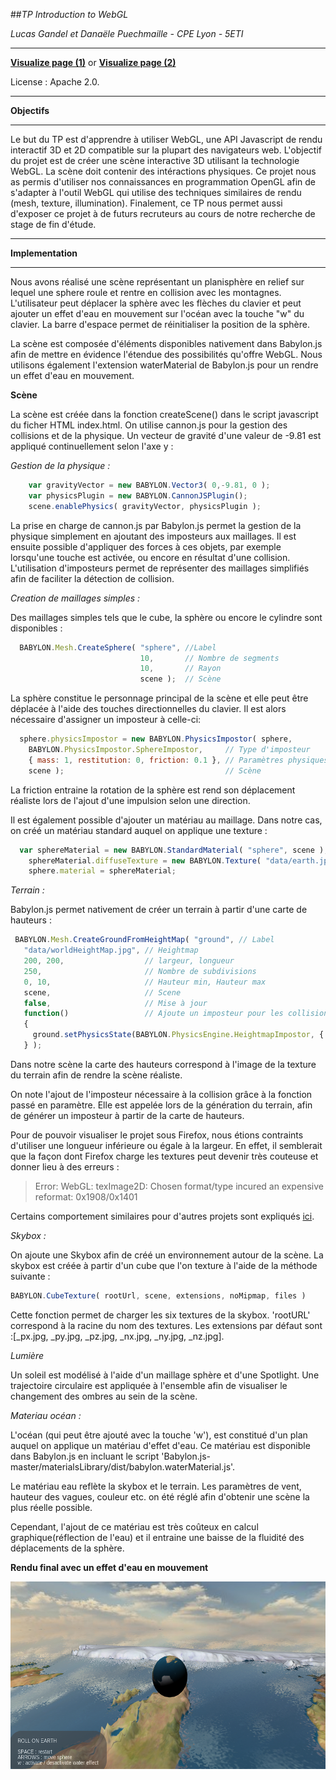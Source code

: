 ##*TP Introduction to WebGL*

*Lucas Gandel et Danaële Puechmaille - CPE Lyon - 5ETI*

-----
[**Visualize page (1)**](https://rawgit.com/Modelisation5ETI/WebGL_Intro/blob/master/index.html) or [**Visualize page (2)**](http://htmlpreview.github.io/?https://github.com/Modelisation5ETI/WebGL_Intro/blob/master/index.html)

License : Apache 2.0.

-----
**Objectifs**

-----
Le but du TP est d'apprendre à utiliser WebGL, une API Javascript de rendu interactif 3D et 2D compatible sur la plupart des navigateurs web. L'objectif du projet est de créer une scène interactive 3D utilisant la technologie WebGL. La scène doit contenir des intéractions physiques. Ce projet nous as permis d'utiliser nos connaissances en programmation OpenGL afin de s'adapter à l'outil WebGL qui utilise des techniques similaires de rendu (mesh, texture, illumination). Finalement, ce TP nous permet aussi d'exposer ce projet à de futurs recruteurs au cours de notre recherche de stage de fin d'étude. 

-----
**Implementation**

-----
Nous avons réalisé une scène représentant un planisphère en relief sur lequel une sphere roule et rentre en collision avec les montagnes. L'utilisateur peut déplacer la sphère avec les flèches du clavier et peut ajouter un effet d'eau en mouvement sur l'océan avec la touche "w" du clavier. La barre d'espace permet de réinitialiser la position de la sphère. 

La scène est composée d'éléments disponibles nativement dans Babylon.js afin de mettre en évidence l'étendue des possibilités qu'offre WebGL.
Nous utilisons également l'extension waterMaterial de Babylon.js pour un rendre un effet d'eau en mouvement.  

**Scène**

La scène est créée dans la fonction createScene() dans le script javascript du ficher HTML index.html. 
On utilise cannon.js pour la gestion des collisions et de la physique. Un vecteur de gravité d'une valeur de -9.81 est appliqué continuellement selon l'axe y : 

*Gestion de la physique :* 
```javascript
    var gravityVector = new BABYLON.Vector3( 0,-9.81, 0 );
    var physicsPlugin = new BABYLON.CannonJSPlugin();
    scene.enablePhysics( gravityVector, physicsPlugin );
```
La prise en charge de cannon.js par Babylon.js permet la gestion de la physique simplement en ajoutant des imposteurs aux maillages. Il est ensuite possible d'appliquer des forces à ces objets, par exemple lorsqu'une touche est activée, ou encore en résultat d'une collision. L'utilisation d'imposteurs permet de représenter des maillages simplifiés afin de faciliter la détection de collision.

*Creation de maillages simples :*

Des maillages simples tels que le cube, la sphère ou encore le cylindre sont disponibles :
```javascript  
  BABYLON.Mesh.CreateSphere( "sphere", //Label
                             10,       // Nombre de segments
                             10,       // Rayon
                             scene );  // Scène
```

La sphère constitue le personnage principal de la scène et elle peut être déplacée à l'aide des touches directionnelles du clavier. Il est alors nécessaire d'assigner un imposteur à celle-ci:
```javascript  
  sphere.physicsImpostor = new BABYLON.PhysicsImpostor( sphere,
    BABYLON.PhysicsImpostor.SphereImpostor,     // Type d'imposteur
    { mass: 1, restitution: 0, friction: 0.1 }, // Paramètres physiques
    scene );                                    // Scène
```
La friction entraine la rotation de la sphère est rend son déplacement réaliste lors de l'ajout d'une impulsion selon une direction. 

Il est également possible d'ajouter un matériau au maillage. Dans notre cas, on créé un matériau standard auquel on applique une texture :
```javascript  
  var sphereMaterial = new BABYLON.StandardMaterial( "sphere", scene );
    sphereMaterial.diffuseTexture = new BABYLON.Texture( "data/earth.jpg", scene );
    sphere.material = sphereMaterial;
```

*Terrain :*

Babylon.js permet nativement de créer un terrain à partir d'une carte de hauteurs :
 ```javascript   
  BABYLON.Mesh.CreateGroundFromHeightMap( "ground", // Label
    "data/worldHeightMap.jpg", // Heightmap
    200, 200,                  // largeur, longueur
    250,                       // Nombre de subdivisions
    0, 10,                     // Hauteur min, Hauteur max
    scene,                     // Scene
    false,                     // Mise à jour
    function()                 // Ajoute un imposteur pour les collisions
    {
      ground.setPhysicsState(BABYLON.PhysicsEngine.HeightmapImpostor, { mass: 0 });
    } );
```
Dans notre scène la carte des hauteurs correspond à l'image de la texture du terrain afin de rendre la scène réaliste. 

On note l'ajout de l'imposteur nécessaire à la collision grâce à la fonction passé en paramètre. Elle est appelée lors de la génération du terrain, afin de générer un imposteur à partir de la carte de hauteurs.

Pour de pouvoir visualiser le projet sous Firefox, nous étions contraints d'utiliser une longueur inférieure ou égale à la largeur. En effet, il semblerait que la façon dont Firefox charge les textures peut devenir très couteuse et donner lieu à des erreurs :

>Error: WebGL: texImage2D: Chosen format/type incured an expensive reformat: 0x1908/0x1401

Certains comportement similaires pour d'autres projets sont expliqués [ici](https://github.com/mrdoob/three.js/issues/9109#issuecomment-254076793).

*Skybox :*

On ajoute une Skybox afin de créé un environnement autour de la scène. La skybox est créée  à partir d'un cube que l'on texture à l'aide de la méthode suivante :
 ```javascript  
BABYLON.CubeTexture( rootUrl, scene, extensions, noMipmap, files )
 ```

Cette fonction permet de charger les six textures de la skybox. 'rootURL' correspond à la racine du nom des textures. Les extensions par défaut sont :[_px.jpg, _py.jpg, _pz.jpg, _nx.jpg, _ny.jpg, _nz.jpg].


*Lumière* 

Un soleil est modélisé à l'aide d'un maillage sphère et d'une Spotlight. Une trajectoire circulaire est appliquée à l'ensemble afin de visualiser le changement des ombres au sein de la scène.

*Materiau océan :*

L'océan (qui peut être ajouté avec la touche 'w'), est constitué d'un plan auquel on applique un matériau d'effet d'eau. Ce matériau est disponible dans Babylon.js en incluant le script 'Babylon.js-master/materialsLibrary/dist/babylon.waterMaterial.js'.

Le matériau eau reflète la skybox et le terrain. Les paramètres de vent, hauteur des vagues, couleur etc. on été réglé afin d'obtenir une scène la plus réelle possible.

Cependant, l'ajout de ce matériau est très coûteux en calcul graphique(réflection de l'eau) et il entraine une baisse de la fluidité des déplacements de la sphère.


**Rendu final avec un effet d'eau en mouvement**

 <img src="./screenshot.png" alt="screenshot" width="600" height="300" />



